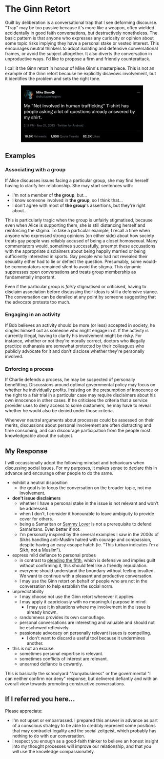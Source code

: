 # The Ginn Retort

Guilt by deliberation is a conversational trap that I see deforming discourse. "Trap" may be too passive because it's more like a weapon, often wielded accidentally in good faith conversations, but destructively nonetheless. The basic pattern is that anyone who expresses any curiosity or opinion about some topic risks implying they have a personal stake or vested interest. This encourages neutral thinkers to adopt isolating and defensive conversational frames, or avoid the subject altogether. It also diverts the conversation in unproductive ways. I'd like to propose a firm and friendly counterattack.

I call it the Ginn retort in honour of Mike Ginn's masterpiece. This is not an example of the Ginn retort because he explicitly disavows involvement, but it identifies the problem and sets the right tone.

<center><img src="ginn_tweet.png" alt="" width="400"/></center>

## Examples

### Associating with a group

If Alice discusses issues facing a particular group, she may find herself having to clarify her relationship. She may start sentences with:

- I'm not a member of **the group**, but...
- I know someone involved in **the group**, so I think that...
- I don't agree with most of **the group**'s assertions, but they're right about...

This is particularly tragic when the group is unfairly stigmatised, because even when Alice is supporting them, she is still distancing herself and reinforcing the stigma. To take a particular example, I recall a time when anyone who expressed strong opinions (on either side) about how society treats gay people was reliably accused of being a closet homosexual. Many commentators would, sometimes successfully, preempt these accusations with the appropriate disclaimers about being happily married or being sufficiently interested in sports. Gay people who had not revealed their sexuality either had to lie or deflect the question. Presumably, some would-be commentators remained silent to avoid the stigma. This dynamic suppresses open conversations and treats group membership as fundamentally important.

Even if the particular group is _fairly_ stigmatised or criticised, having to disclaim association before discussing their ideas is still a defensive stance. The conversation can be derailed at any point by someone suggesting that the advocate protests too much.

### Engaging in an activity

If Bob believes an activity should be more (or less) accepted in society, he singles himself out as someone who might engage in it. If the activity is currently illegal, having to clarify his involvement might be risky. For instance, whether or not they're morally correct, doctors who illegally practice euthanasia are somewhat protected by their colleagues who publicly advocate for it and don't disclose whether they're personally involved.

### Enforcing a process

If Charlie defends a process, he may be suspected of personally benefitting. Discussions around optimal governmental policy may focus on whether he individually profits. Insisting on the presumption of innocence or the right to a fair trial in a particular case may require disclaimers about his own innocence in other cases. If he criticises the criteria that a service provider uses to deny access to some customers, he may have to reveal whether he would also be denied under those criteria.

Whenever neutral arguments about processes could be assessed on their merits, discussions about personal involvement are often distracting and time consuming, and can discourage participation from the people most knowledgeable about the subject.

## My Response

I will occassionally adopt the following mindset and behaviours when discussing social issues. For my purposes, it makes sense to declare this in advance and encourage other people to do the same.

- exhibit a neutral disposition
    - the goal is to focus the conversation on the broader topic, not my involvement.
- **don't issue disclaimers**
    - whether I have a personal stake in the issue is not relevant and won't be addressed.
    - when I don't, I consider it honourable to leave ambiguity to provide cover for others.
    - being a Samaritan or [Sammy Lover](https://www.youtube.com/watch?v=OIVB3DdRgqU) is not a prerequisite to defend Samaritans. Even better if not.
    - I'm personally inspired by the several examples I saw in the 2000s of Sikhs handling anti-Muslim hatred with courage and compassion, despite having an easy escape hatch (ie. "This turban indicates I'm a Sikh, not a Muslim").
- express mild defiance to personal probes
    - in contrast to [pleading the fifth](https://www.merriam-webster.com/dictionary/take/plead%20the%20Fifth), which is defensive and implies guilt without confirming it, this should feel like a friendly repudiation.
    - everyone should understand the boundary without feeling insulted. We want to continue with a pleasant and productive conversation.
    - I may use the Ginn retort on behalf of people who are not in the conversation to help establish the social norm.
- unpredictability 
    - I may choose not use the Ginn retort whenever it applies.
    - I may apply it capriciously with no meaningful purpose in mind.
        - I may use it in situations where my involvement in the issue is already known.
    - randomness provides its own camouflage.
    - personal conversations are interesting and valuable and should not be eschewed reflexively.
    - passionate advocacy on personally relevant issues is compelling.
        - I don't want to discard a useful tool because it undermines another.
- this is not an excuse.
    - sometimes personal expertise is relevant.
    - sometimes conflicts of interest are relevant.
    - unearned defiance is cowardly.

This is basically the schoolyard "Nunyabusiness" or the governmental "I can neither confirm nor deny" response, but delivered defiantly and with an overall view towards promoting constructive conversations.

## If I referred you here...

Please appreciate:

- I'm not upset or embarrassed. I prepared this answer in advance as part of a conscious strategy to be able to credibly represent some positions that may contradict legality and the social zeitgeist, which probably has nothing to do with our conversation.
- I respect you enough as a good-faith thinker to believe an honest insight into my thought processes will improve our relationship, and that you will use the knowledge compassionately.
